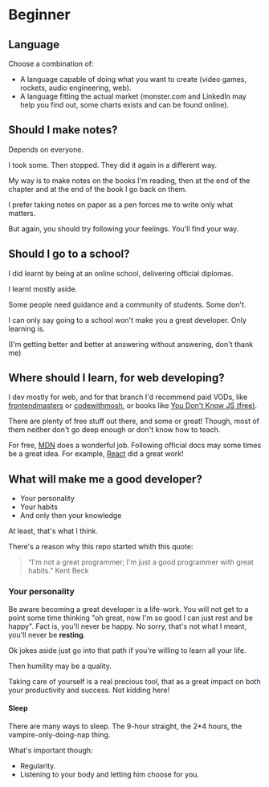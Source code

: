 # Beginner

## Language

Choose a combination of:

- A language capable of doing what you want to create (video games, rockets, audio engineering, web).
- A language fitting the actual market (monster.com and LinkedIn may help you find out, some charts exists and can be found online).

## Should I make notes?

Depends on everyone.

I took some. Then stopped. They did it again in a different way.

My way is to make notes on the books I'm reading, then at the end of the chapter and at the end of the book I go back on them.

I prefer taking notes on paper as a pen forces me to write only what matters.

But again, you should try following your feelings. You'll find your way.

## Should I go to a school?

I did learnt by being at an online school, delivering official diplomas.

I learnt mostly aside.

Some people need guidance and a community of students. Some don't.

I can only say going to a school won't make you a great developer. Only learning is.

(I'm getting better and better at answering without answering, don't thank me)

## Where should I learn, for web developing? 

I dev mostly for web, and for that branch I'd recommend paid VODs, like [frontendmasters](frontendmasters.com) or [codewithmosh](codewithmosh.com), or books like [You Don't Know JS (free)](https://github.com/getify/You-Dont-Know-JS/blob/1st-ed/README.md).

There are plenty of free stuff out there, and some or great! Though, most of them neither don't go deep enough or don't know how to teach. 

For free, [MDN](https://developer.mozilla.org/en-US/docs/Web/Tutorials) does a wonderful job. Following official docs may some times be a great idea. For example, [React](https://reactjs.org/docs/getting-started.html#learn-react) did a great work!

## What will make me a good developer?

- Your personality
- Your habits
- And only then your knowledge

At least, that's what I think.

There's a reason why this repo started whith this quote:

> “I'm not a great programmer; I'm just a good programmer with great habits.”
> Kent Beck

### Your personality

Be aware becoming a great developer is a life-work. You will not get to a point some time thinking "oh great, now I'm so good I can just rest and be happy". Fact is, you'll never be happy. No sorry, that's not what I meant, you'll never be **resting**.

Ok jokes aside just go into that path if you're willing to learn all your life.

Then humility may be a quality. 

Taking care of yourself is a real precious tool, that as a great impact on both your productivity and success. Not kidding here!

#### Sleep

There are many ways to sleep. The 9-hour straight, the 2*4 hours, the vampire-only-doing-nap thing.

What's important though:

- Regularity.
- Listening to your body and letting him choose for you.